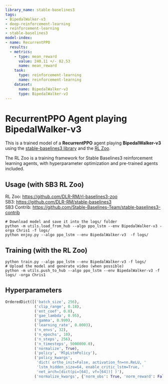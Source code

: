 ```yaml
---
library_name: stable-baselines3
tags:
- BipedalWalker-v3
- deep-reinforcement-learning
- reinforcement-learning
- stable-baselines3
model-index:
- name: RecurrentPPO
  results:
  - metrics:
    - type: mean_reward
      value: 240.11 +/- 82.53
      name: mean_reward
    task:
      type: reinforcement-learning
      name: reinforcement-learning
    dataset:
      name: BipedalWalker-v3
      type: BipedalWalker-v3
---
```


# **RecurrentPPO** Agent playing **BipedalWalker-v3**
This is a trained model of a **RecurrentPPO** agent playing **BipedalWalker-v3**
using the [stable-baselines3 library](https://github.com/DLR-RM/stable-baselines3)
and the [RL Zoo](https://github.com/DLR-RM/rl-baselines3-zoo).

The RL Zoo is a training framework for Stable Baselines3
reinforcement learning agents,
with hyperparameter optimization and pre-trained agents included.

## Usage (with SB3 RL Zoo)

RL Zoo: https://github.com/DLR-RM/rl-baselines3-zoo<br/>
SB3: https://github.com/DLR-RM/stable-baselines3<br/>
SB3 Contrib: https://github.com/Stable-Baselines-Team/stable-baselines3-contrib

```
# Download model and save it into the logs/ folder
python -m utils.load_from_hub --algo ppo_lstm --env BipedalWalker-v3 -orga Chris1 -f logs/
python enjoy.py --algo ppo_lstm --env BipedalWalker-v3  -f logs/
```

## Training (with the RL Zoo)
```
python train.py --algo ppo_lstm --env BipedalWalker-v3 -f logs/
# Upload the model and generate video (when possible)
python -m utils.push_to_hub --algo ppo_lstm --env BipedalWalker-v3 -f logs/ -orga Chris1
```

## Hyperparameters
```python
OrderedDict([('batch_size', 256),
             ('clip_range', 0.18),
             ('ent_coef', 0.0),
             ('gae_lambda', 0.95),
             ('gamma', 0.999),
             ('learning_rate', 0.0003),
             ('n_envs', 32),
             ('n_epochs', 10),
             ('n_steps', 256),
             ('n_timesteps', 5000000.0),
             ('normalize', True),
             ('policy', 'MlpLstmPolicy'),
             ('policy_kwargs',
              'dict( ortho_init=False, activation_fn=nn.ReLU, '
              'lstm_hidden_size=64, enable_critic_lstm=True, '
              'net_arch=[dict(pi=[64], vf=[64])] )'),
             ('normalize_kwargs', {'norm_obs': True, 'norm_reward': False})])
```
